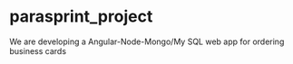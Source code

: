 # parasprint_project
We are developing a Angular-Node-Mongo/My SQL web app for ordering business cards
